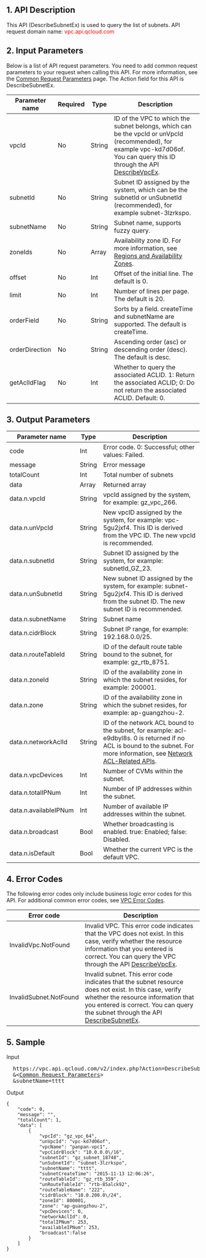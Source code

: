 ## 1. API Description

This API (DescribeSubnetEx) is used to query the list of subnets.
API request domain name: <font style="color:red">vpc.api.qcloud.com</font> 


## 2. Input Parameters
Below is a list of API request parameters. You need to add common request parameters to your request when calling this API. For more information, see the <a href="https://intl.cloud.tencent.com/doc/api/372/4153" title="Common Request Parameters">Common Request Parameters</a> page. The Action field for this API is DescribeSubnetEx.

| Parameter name | Required | Type | Description |
|---------|---------|---------|---------|
| vpcId | No | String | ID of the VPC to which the subnet belongs, which can be the vpcId or unVpcId (recommended), for example vpc-kd7d06of. You can query this ID through the API <a href="http://intl.cloud.tencent.com/doc/api/245/%E6%9F%A5%E8%AF%A2%E7%A7%81%E6%9C%89%E7%BD%91%E7%BB%9C%E5%88%97%E8%A1%A8" title="DescribeVpcEx">DescribeVpcEx</a>. |
| subnetId | No | String | Subnet ID assigned by the system, which can be the subnetId or unSubnetId (recommended), for example subnet-3lzrkspo. |
| subnetName | No | String | Subnet name, supports fuzzy query. |
| zoneIds | No | Array | Availability zone ID. For more information, see <a href="https://intl.cloud.tencent.com/document/product/213/6091">Regions and Availability Zones</a>. |
| offset | No | Int | Offset of the initial line. The default is 0. |
| limit | No | Int | Number of lines per page. The default is 20. |
| orderField | No | String | Sorts by a field. createTime and subnetName are supported. The default is createTime. |
| orderDirection | No | String | Ascending order (asc) or descending order (desc). The default is desc. |
| getAclIdFlag | No | Int | Whether to query the associated ACLID. 1: Return the associated ACLID; 0: Do not return the associated ACLID. Default: 0. |

## 3. Output Parameters

| Parameter name | Type | Description |
|---------|---------|---------|
| code | Int | Error code. 0: Successful; other values: Failed. |
| message | String | Error message |
| totalCount | Int | Total number of subnets |
| data | Array | Returned array |
| data.n.vpcId | String | vpcId assigned by the system, for example: gz_vpc_266. |
| data.n.unVpcId | String | New vpcID assigned by the system, for example: vpc-5gu2jxf4. This ID is derived from the VPC ID. The new vpcId is recommended. |
| data.n.subnetId | String | Subnet ID assigned by the system, for example: subnetId_GZ_23. |
| data.n.unSubnetId | String | New subnet ID assigned by the system, for example: subnet-5gu2jxf4. This ID is derived from the subnet ID. The new subnet ID is recommended. |
| data.n.subnetName | String | Subnet name |
| data.n.cidrBlock | String | Subnet IP range, for example: 192.168.0.0/25. |
| data.n.routeTableId | String | ID of the default route table bound to the subnet, for example: gz_rtb_8751. |
| data.n.zoneId | String | ID of the availability zone in which the subnet resides, for example: 200001. |
| data.n.zone | String | ID of the availability zone in which the subnet resides, for example: ap-guangzhou-2. |
| data.n.networkAclId | String | ID of the network ACL bound to the subnet, for example: acl-e9dbyl8s. 0 is returned if no ACL is bound to the subnet. For more information, see <a href="https://intl.cloud.tencent.com/doc/api/245/1441" title="Network ACL-Related APIs">Network ACL-Related APIs</a>. |
| data.n.vpcDevices | Int | Number of CVMs within the subnet. |
| data.n.totalIPNum | Int | Number of IP addresses within the subnet. |
| data.n.availableIPNum | Int | Number of available IP addresses within the subnet. |
| data.n.broadcast | Bool | Whether broadcasting is enabled. true: Enabled; false: Disabled. |
| data.n.isDefault | Bool | Whether the current VPC is the default VPC. |

## 4. Error Codes
The following error codes only include business logic error codes for this API. For additional common error codes, see <a href="https://intl.cloud.tencent.com/doc/api/245/4924" title="VPC Error Codes">VPC Error Codes</a>.

| Error code | Description |
|---------|---------|
| InvalidVpc.NotFound | Invalid VPC. This error code indicates that the VPC does not exist. In this case, verify whether the resource information that you entered is correct. You can query the VPC through the API <a href="http://intl.cloud.tencent.com/doc/api/245/%E6%9F%A5%E8%AF%A2%E7%A7%81%E6%9C%89%E7%BD%91%E7%BB%9C%E5%88%97%E8%A1%A8" title="DescribeVpcEx">DescribeVpcEx</a>. |
| InvalidSubnet.NotFound | Invalid subnet. This error code indicates that the subnet resource does not exist. In this case, verify whether the resource information that you entered is correct. You can query the subnet through the API <a href="http://intl.cloud.tencent.com/doc/api/245/%E6%9F%A5%E8%AF%A2%E5%AD%90%E7%BD%91%E5%88%97%E8%A1%A8" title="DescribeSubnetEx">DescribeSubnetEx</a>. |

## 5. Sample

Input
<pre>
  https://vpc.api.qcloud.com/v2/index.php?Action=DescribeSubnetEx
  &<<a href="https://intl.cloud.tencent.com/doc/api/229/6976">Common Request Parameters</a>>
  &subnetName=tttt
</pre>

Output

```
{
    "code": 0,
    "message": "",
    "totalCount": 1,
    "data": [
        {
            "vpcId": "gz_vpc_64",
            "unVpcId": "vpc-kd7d06of",
            "vpcName": "panpan-vpc1",
            "vpcCidrBlock": "10.0.0.0\/16",
            "subnetId": "gz_subnet_18748",
            "unSubnetId": "subnet-3lzrkspo",
            "subnetName": "tttt",
            "subnetCreateTime": "2015-11-13 12:06:26",
            "routeTableId": "gz_rtb_359",
            "unRouteTableId": "rtb-85alck92",
            "routeTableName": "222",
            "cidrBlock": "10.0.200.0\/24",
            "zoneId": 800001,
            "zone": "ap-guangzhou-2",
            "vpcDevices": 0,
            "networkAclId": 0,
            "totalIPNum": 253,
            "availableIPNum": 253,
            "broadcast":false
        }
    ]
}
```

